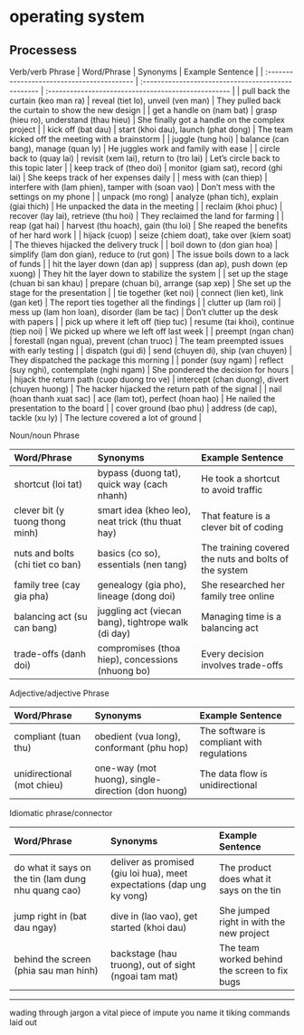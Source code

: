 # operating system

## Processess

Verb/verb Phrase
| Word/Phrase                                | Synonyms                                           | Example Sentence                                    |
| :----------------------------------------- | :------------------------------------------------- | :-------------------------------------------------- |
| pull back the curtain (keo man ra)         | reveal (tiet lo), unveil (ven man)                 | They pulled back the curtain to show the new design |
| get a handle on (nam bat)                  | grasp (hieu ro), understand (thau hieu)            | She finally got a handle on the complex project     |
| kick off (bat dau)                         | start (khoi dau), launch (phat dong)               | The team kicked off the meeting with a brainstorm   |
| juggle (tung hoi)                          | balance (can bang), manage (quan ly)               | He juggles work and family with ease                |
| circle back to (quay lai)                  | revisit (xem lai), return to (tro lai)             | Let’s circle back to this topic later               |
| keep track of (theo doi)                   | monitor (giam sat), record (ghi lai)               | She keeps track of her expenses daily               |
| mess with (can thiep)                      | interfere with (lam phien), tamper with (soan vao) | Don’t mess with the settings on my phone            |
| unpack (mo rong)                           | analyze (phan tich), explain (giai thich)          | He unpacked the data in the meeting                 |
| reclaim (khoi phuc)                        | recover (lay lai), retrieve (thu hoi)              | They reclaimed the land for farming                 |
| reap (gat hai)                             | harvest (thu hoach), gain (thu loi)                | She reaped the benefits of her hard work            |
| hijack (cuop)                              | seize (chiem doat), take over (kiem soat)          | The thieves hijacked the delivery truck             |
| boil down to (don gian hoa)                | simplify (lam don gian), reduce to (rut gon)       | The issue boils down to a lack of funds             |
| hit the layer down (dan ap)                | suppress (dan ap), push down (ep xuong)            | They hit the layer down to stabilize the system     |
| set up the stage (chuan bi san khau)       | prepare (chuan bi), arrange (sap xep)              | She set up the stage for the presentation           |
| tie together (ket noi)                     | connect (lien ket), link (gan ket)                 | The report ties together all the findings           |
| clutter up (lam roi)                       | mess up (lam hon loan), disorder (lam be tac)      | Don’t clutter up the desk with papers               |
| pick up where it left off (tiep tuc)       | resume (tai khoi), continue (tiep noi)             | We picked up where we left off last week            |
| preempt (ngan chan)                        | forestall (ngan ngua), prevent (chan truoc)        | The team preempted issues with early testing        |
| dispatch (gui di)                          | send (chuyen di), ship (van chuyen)                | They dispatched the package this morning            |
| ponder (suy ngam)                          | reflect (suy nghi), contemplate (nghi ngam)        | She pondered the decision for hours                 |
| hijack the return path (cuop duong tro ve) | intercept (chan duong), divert (chuyen huong)      | The hacker hijacked the return path of the signal   |
| nail (hoan thanh xuat sac)                 | ace (lam tot), perfect (hoan hao)                  | He nailed the presentation to the board             |
| cover ground (bao phu)                     | address (de cap), tackle (xu ly)                   | The lecture covered a lot of ground                 |

Noun/noun Phrase

| Word/Phrase                      | Synonyms                                            | Example Sentence                                      |
| :------------------------------- | :-------------------------------------------------- | :---------------------------------------------------- |
| shortcut (loi tat)               | bypass (duong tat), quick way (cach nhanh)          | He took a shortcut to avoid traffic                   |
| clever bit (y tuong thong minh)  | smart idea (kheo leo), neat trick (thu thuat hay)   | That feature is a clever bit of coding                |
| nuts and bolts (chi tiet co ban) | basics (co so), essentials (nen tang)               | The training covered the nuts and bolts of the system |
| family tree (cay gia pha)        | genealogy (gia pho), lineage (dong doi)             | She researched her family tree online                 |
| balancing act (su can bang)      | juggling act (viecan bang), tightrope walk (di day) | Managing time is a balancing act                      |
| trade-offs (danh doi)            | compromises (thoa hiep), concessions (nhuong bo)    | Every decision involves trade-offs                    |

Adjective/adjective Phrase

| Word/Phrase                | Synonyms                                          | Example Sentence                           |
| :------------------------- | :------------------------------------------------ | :----------------------------------------- |
| compliant (tuan thu)       | obedient (vua long), conformant (phu hop)         | The software is compliant with regulations |
| unidirectional (mot chieu) | one-way (mot huong), single-direction (don huong) | The data flow is unidirectional            |

Idiomatic phrase/connector

| Word/Phrase                                         | Synonyms                                                               | Example Sentence                              |
| :-------------------------------------------------- | :--------------------------------------------------------------------- | :-------------------------------------------- |
| do what it says on the tin (lam dung nhu quang cao) | deliver as promised (giu loi hua), meet expectations (dap ung ky vong) | The product does what it says on the tin      |
| jump right in (bat dau ngay)                        | dive in (lao vao), get started (khoi dau)                              | She jumped right in with the new project      |
| behind the screen (phia sau man hinh)               | backstage (hau truong), out of sight (ngoai tam mat)                   | The team worked behind the screen to fix bugs |

---
wading through jargon
a vital piece of
impute
you name it
tiking commands
laid out